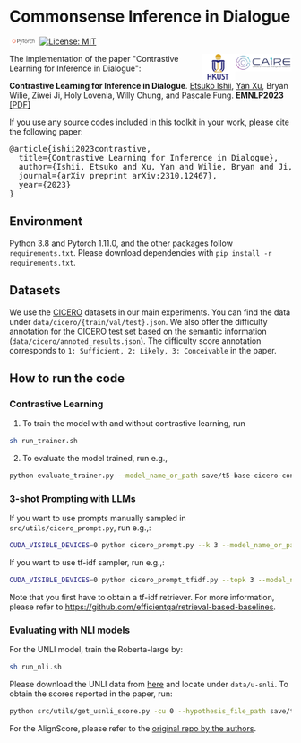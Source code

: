 # Commonsense Inference in Dialogue

<img src="img/pytorch-logo-dark.png" width="10%"> [![License: MIT](https://img.shields.io/badge/License-MIT-yellow.svg)](https://opensource.org/licenses/MIT) 

<img align="right" src="img/caire.png" width="20%"> <img align="right" src="img/HKUST.jpeg" width="12%">

The implementation of the paper "Contrastive Learning for Inference in Dialogue":

**Contrastive Learning for Inference in Dialogue**. [Etsuko Ishii](https://etsukokuste.github.io/), [Yan Xu](https://yana-xuyan.github.io), Bryan Wilie, Ziwei Ji, Holy Lovenia, Willy Chung, and Pascale Fung. **EMNLP2023** [[PDF]](https://arxiv.org/pdf/2310.12467.pdf)

If you use any source codes included in this toolkit in your work, please cite the following paper:

<pre>
@article{ishii2023contrastive,
  title={Contrastive Learning for Inference in Dialogue},
  author={Ishii, Etsuko and Xu, Yan and Wilie, Bryan and Ji, Ziwei and Lovenia, Holy and Chung, Willy and Fung, Pascale},
  journal={arXiv preprint arXiv:2310.12467},
  year={2023}
}
</pre>


## Environment
Python 3.8 and Pytorch 1.11.0, and the other packages follow `requirements.txt`.
Please download dependencies with `pip install -r requirements.txt`.


## Datasets
We use the [CICERO](https://github.com/declare-lab/CICERO) datasets in our main experiments. You can find the data under `data/cicero/{train/val/test}.json`.
We also offer the difficulty annotation for the CICERO test set based on the semantic information (`data/cicero/annoted_results.json`). The difficulty score annotation corresponds to `1: Sufficient, 2: Likely, 3: Conceivable` in the paper.


## How to run the code
### Contrastive Learning
1. To train the model with and without contrastive learning, run
```bash
sh run_trainer.sh
```

2. To evaluate the model trained, run e.g.,
```bash
python evaluate_trainer.py --model_name_or_path save/t5-base-cicero-contrast --save_path save/t5-base-cicero-contrast --cu 0 --n_beam 5 --dataset_name src/data_utils/cicero.py --dataset_config cicero_nlg --bs 16
```

### 3-shot Prompting with LLMs
If you want to use prompts manually sampled in `src/utils/cicero_prompt.py`, run e.g.,:
```bash
CUDA_VISIBLE_DEVICES=0 python cicero_prompt.py --k 3 --model_name_or_path EleutherAI/gpt-j-6B --seed 42 --save_path save/gptj-ciero-3shot-seed42
```

If you want to use tf-idf sampler, run e.g.,:
```bash
CUDA_VISIBLE_DEVICES=0 python cicero_prompt_tfidf.py --topk 3 --model_name_or_path EleutherAI/gpt-j-6B --save_path save/gptj-ciero-3shot-tfidf
```
Note that you first have to obtain a tf-idf retriever. For more information, please refer to https://github.com/efficientqa/retrieval-based-baselines.


### Evaluating with NLI models
For the UNLI model, train the Roberta-large by:
```bash
sh run_nli.sh
```
Please download the UNLI data from [here](https://nlp.jhu.edu/unli/) and locate under `data/u-snli`.
To obtain the scores reported in the paper, run:
```bash
python src/utils/get_usnli_score.py -cu 0 --hypothesis_file_path save/t5-base-cicero/test_generation.txt --bs 4 --save_path save/results/t5-base-cicero
```

For the AlignScore, please refer to the [original repo by the authors](https://github.com/yuh-zha/AlignScore).